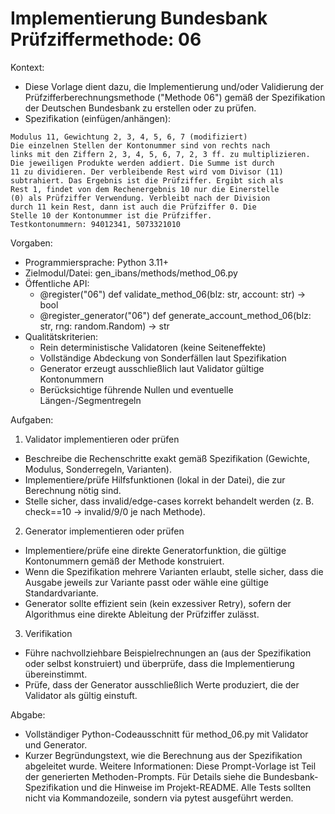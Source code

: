 # Implementierung Bundesbank Prüfziffermethode: 06

Kontext:
- Diese Vorlage dient dazu, die Implementierung und/oder Validierung der Prüfzifferberechnungsmethode ("Methode 06") gemäß der Spezifikation der Deutschen Bundesbank zu erstellen oder zu prüfen.
- Spezifikation (einfügen/anhängen):

```Text
Modulus 11, Gewichtung 2, 3, 4, 5, 6, 7 (modifiziert)
Die einzelnen Stellen der Kontonummer sind von rechts nach
links mit den Ziffern 2, 3, 4, 5, 6, 7, 2, 3 ff. zu multiplizieren.
Die jeweiligen Produkte werden addiert. Die Summe ist durch
11 zu dividieren. Der verbleibende Rest wird vom Divisor (11)
subtrahiert. Das Ergebnis ist die Prüfziffer. Ergibt sich als
Rest 1, findet von dem Rechenergebnis 10 nur die Einerstelle
(0) als Prüfziffer Verwendung. Verbleibt nach der Division
durch 11 kein Rest, dann ist auch die Prüfziffer 0. Die
Stelle 10 der Kontonummer ist die Prüfziffer.
Testkontonummern: 94012341, 5073321010
```

Vorgaben:
- Programmiersprache: Python 3.11+
- Zielmodul/Datei: gen_ibans/methods/method_06.py
- Öffentliche API:
  - @register("06") def validate_method_06(blz: str, account: str) -> bool
  - @register_generator("06") def generate_account_method_06(blz: str, rng: random.Random) -> str
- Qualitätskriterien:
  - Rein deterministische Validatoren (keine Seiteneffekte)
  - Vollständige Abdeckung von Sonderfällen laut Spezifikation
  - Generator erzeugt ausschließlich laut Validator gültige Kontonummern
  - Berücksichtige führende Nullen und eventuelle Längen-/Segmentregeln

Aufgaben:
1) Validator implementieren oder prüfen
- Beschreibe die Rechenschritte exakt gemäß Spezifikation (Gewichte, Modulus, Sonderregeln, Varianten).
- Implementiere/prüfe Hilfsfunktionen (lokal in der Datei), die zur Berechnung nötig sind.
- Stelle sicher, dass invalid/edge-cases korrekt behandelt werden (z. B. check==10 -> invalid/9/0 je nach Methode).

2) Generator implementieren oder prüfen
- Implementiere/prüfe eine direkte Generatorfunktion, die gültige Kontonummern gemäß der Methode konstruiert.
- Wenn die Spezifikation mehrere Varianten erlaubt, stelle sicher, dass die Ausgabe jeweils zur Variante passt oder wähle eine gültige Standardvariante.
- Generator sollte effizient sein (kein exzessiver Retry), sofern der Algorithmus eine direkte Ableitung der Prüfziffer zulässt.

3) Verifikation
- Führe nachvollziehbare Beispielrechnungen an (aus der Spezifikation oder selbst konstruiert) und überprüfe, dass die Implementierung übereinstimmt.
- Prüfe, dass der Generator ausschließlich Werte produziert, die der Validator als gültig einstuft.

Abgabe:
- Vollständiger Python-Codeausschnitt für method_06.py mit Validator und Generator.
- Kurzer Begründungstext, wie die Berechnung aus der Spezifikation abgeleitet wurde.
Weitere Informationen: Diese Prompt-Vorlage ist Teil der generierten Methoden-Prompts. Für Details siehe die Bundesbank-Spezifikation und die Hinweise im Projekt-README.
Alle Tests sollten nicht via Kommandozeile, sondern via pytest ausgeführt werden.

